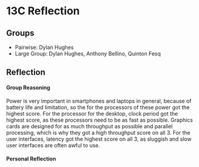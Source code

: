 # 13C Reflection
## Groups
- Pairwise: Dylan Hughes
- Large Group: Dylan Hughes, Anthony Bellino, Quinton Fesq

## Reflection
#### Group Reasoning
Power is very important in smartphones and laptops in general, because of battery life and limitation, so the for the processors of these power got the highest score.  For the processor for the desktop, clock period got the highest score, as these processors need to be as fast as possible. Graphics cards are designed for as much throughput as possible and parallel processing, which is why they got a high throughput score on all 3. For the user interfaces, latency got the highest score on all 3, as sluggish and slow user interfaces are often awful to use. 

#### Personal Reflection

